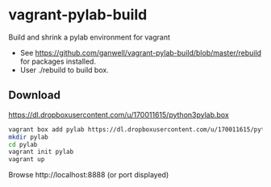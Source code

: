 vagrant-pylab-build
===================

Build and shrink a pylab environment for vagrant

* See https://github.com/ganwell/vagrant-pylab-build/blob/master/rebuild for packages installed.
* User ./rebuild to build box.

Download
--------

https://dl.dropboxusercontent.com/u/170011615/python3pylab.box

````bash
vagrant box add pylab https://dl.dropboxusercontent.com/u/170011615/python3pylab.box
mkdir pylab
cd pylab
vagrant init pylab
vagrant up
````

Browse http://localhost:8888 (or port displayed)
